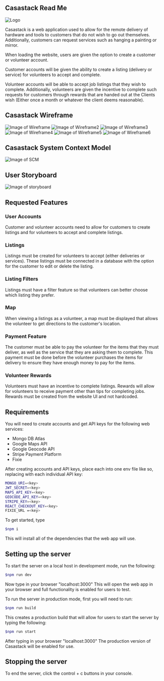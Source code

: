 ## Casastack Read Me

![Logo](public/casastack_header.png)

Casastack is a web application used to allow for the remote delivery of hardware and tools to customers that do not wish to go out themselves. Additionally, customers can request services such as hanging a painting or mirror.

When loading the website, users are given the option to create a customer or volunteer account.

Customer accounts will be given the ability to create a listing (delivery or service) for volunteers to accept and complete.

Volunteer accounts will be able to accept job listings that they wish to complete. Additionally, volunteers are given the incentive to complete such requests for customers through rewards that are handed out at the Clients wish (Either once a month or whatever the client deems reasonable).

## Casastack Wireframe

![Image of Wireframe](images/casastack-figma-login.png)
![Image of Wireframe2](images/casastack-customer-figma.png)
![Image of Wireframe3](images/volunteer-profile-casastack-figma.png)
![Image of Wireframe4](images/casastack-listings-figma.png)
![Image of Wireframe5](images/listing-info-figma.png)
![Image of Wireframe6](images/casastack-update-listing-figma.png)

## Casastack System Context Model

![Image of SCM](images/SCMCASASTACK.jpg)

## User Storyboard

![Image of storyboard](images/Casastack-Story-Map-FINAL.jpg)

## Requested Features

### User Accounts

Customer and volunteer accounts need to allow for customers to create listings and for volunteers to accept and complete listings.

### Listings

Listings must be created for volunteers to accept (either deliveries or services). These listings must be connected in a database with the option for the customer to edit or delete the listing.

### Listing Filters

Listings must have a filter feature so that volunteers can better choose which listing they prefer.

### Map

When viewing a listings as a volunteer, a map must be displayed that allows the volunteer to get directions to the customer's location.

### Payment Feature

The customer must be able to pay the volunteer for the items that they must deliver, as well as the service that they are asking them to complete. This payment must be done before the volunteer purchases the items for delivery to ensure they have enough money to pay for the items.

### Volunteer Rewards

Volunteers must have an incentive to complete listings. Rewards will allow for volunteers to receive payment other than tips for completing jobs. Rewards must be created from the website UI and not hardcoded.

## Requirements

You will need to create accounts and get API keys for the following web services:

- Mongo DB Atlas
- Google Maps API
- Google Geocode API
- Stripe Payment Platform
- Fixie

After creating accounts and API keys, place each into one env file like so, replacing <key> with each individual API key:

```bash
MONGO_URI=<key>
JWT_SECRET=<key>
MAPS_API_KEY=<key>
GEOCODE_API_KEY=<key>
STRIPE_KEY=<key>
REACT_CHECKOUT_KEY=<key>
FIXIE_URL =<key>
```

To get started, type

```bash
$npm i
```

This will install all of the dependencies that the web app will use.

## Setting up the server

To start the server on a local host in development mode, run the following:

```bash
$npm run dev
```

Now type in your browser "localhost:3000"
This will open the web app in your browser and full functionality is enabled for users to test.

To run the server in production mode, first you will need to run:

```bash
$npm run build
```

This creates a production build that will allow for users to start the server by typing the following:

```bash
$npm run start
```

After typing in your browser "localhost:3000"
The production version of Casastack will be enabled for use.

## Stopping the server

To end the server, click the control + c buttons in your console.

